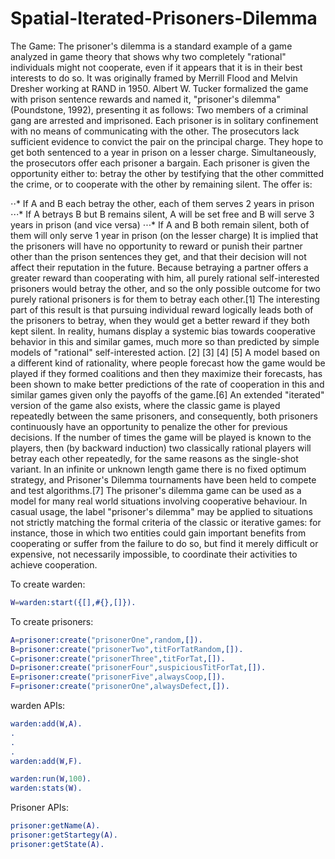# Spatial-Iterated-Prisoners-Dilemma

The Game:
The prisoner's dilemma is a standard example of a game analyzed in game theory that shows why
two completely "rational" individuals might not cooperate, even if it appears that it is in their best
interests to do so. It was originally framed by Merrill Flood and Melvin Dresher working at RAND
in 1950. Albert W. Tucker formalized the game with prison sentence rewards and named it,
"prisoner's dilemma" (Poundstone, 1992), presenting it as follows:
Two members of a criminal gang are arrested and imprisoned. Each prisoner is in solitary
confinement with no means of communicating with the other. The prosecutors lack sufficient
evidence to convict the pair on the principal charge. They hope to get both sentenced to a year
in prison on a lesser charge. Simultaneously, the prosecutors offer each prisoner a bargain.
Each prisoner is given the opportunity either to: betray the other by testifying that the other
committed the crime, or to cooperate with the other by remaining silent. The offer is:

⋅⋅* If A and B each betray the other, each of them serves 2 years in prison
⋅⋅⋅* If A betrays B but B remains silent, A will be set free and B will serve 3 years in prison
(and vice versa)
⋅⋅⋅* If A and B both remain silent, both of them will only serve 1 year in prison (on the
lesser charge)
It is implied that the prisoners will have no opportunity to reward or punish their partner other than
the prison sentences they get, and that their decision will not affect their reputation in the future.
Because betraying a partner offers a greater reward than cooperating with him, all purely rational
self-interested prisoners would betray the other, and so the only possible outcome for two purely
rational prisoners is for them to betray each other.[1] The interesting part of this result is that
pursuing individual reward logically leads both of the prisoners to betray, when they would get a
better reward if they both kept silent. In reality, humans display a systemic bias towards cooperative
behavior in this and similar games, much more so than predicted by simple models of "rational"
self-interested action. [2] [3] [4] [5] A model based on a different kind of rationality, where people
forecast how the game would be played if they formed coalitions and then they maximize their
forecasts, has been shown to make better predictions of the rate of cooperation in this and similar
games given only the payoffs of the game.[6]
An extended "iterated" version of the game also exists, where the classic game is played repeatedly
between the same prisoners, and consequently, both prisoners continuously have an opportunity to
penalize the other for previous decisions. If the number of times the game will be played is known
to the players, then (by backward induction) two classically rational players will betray each other
repeatedly, for the same reasons as the single-shot variant. In an infinite or unknown length game
there is no fixed optimum strategy, and Prisoner's Dilemma tournaments have been held to compete
and test algorithms.[7]
The prisoner's dilemma game can be used as a model for many real world situations involving
cooperative behaviour. In casual usage, the label "prisoner's dilemma" may be applied to situations
not strictly matching the formal criteria of the classic or iterative games: for instance, those in
which two entities could gain important benefits from cooperating or suffer from the failure to do
so, but find it merely difficult or expensive, not necessarily impossible, to coordinate their activities
to achieve cooperation.


To create warden:

```erlang
W=warden:start({[],#{},[]}).
```
To create prisoners:
```erlang
A=prisoner:create("prisonerOne",random,[]).
B=prisoner:create("prisonerTwo",titForTatRandom,[]).
C=prisoner:create("prisonerThree",titForTat,[]).
D=prisoner:create("prisonerFour",suspiciousTitForTat,[]).
E=prisoner:create("prisonerFive",alwaysCoop,[]).
F=prisoner:create("prisonerOne",alwaysDefect,[]).
```

warden APIs:
```erlang
warden:add(W,A).
.
.
.
warden:add(W,F).

warden:run(W,100).
warden:stats(W).
```

Prisoner APIs:
```erlang
prisoner:getName(A). 
prisoner:getStartegy(A).
prisoner:getState(A).
```
